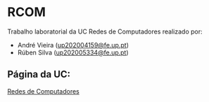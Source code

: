 # RCOM

Trabalho laboratorial da UC Redes de Computadores realizado por:

- André Vieira (up202004159@fe.up.pt) 
- Rúben Silva  (up202005334@fe.up.pt)

## Página da UC:
[Redes de Computadores](https://sigarra.up.pt/feup/pt/UCURR_GERAL.FICHA_UC_VIEW?pv_ocorrencia_id=520330)
